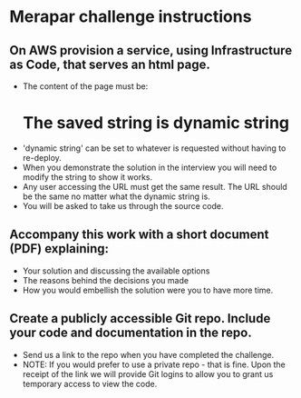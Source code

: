 # Merapar challenge instructions

## On AWS provision a service, using Infrastructure as Code, that serves an html page.

- The content of the page must be: <h1>The saved string is dynamic string</h1>   
- 'dynamic string' can be set to whatever is requested without having to re-deploy.
- When you demonstrate the solution in the interview you will need to modify the string to show it works.
- Any user accessing the URL must get the same result. The URL should be the same no matter what the dynamic string is.
- You will be asked to take us through the source code.

## Accompany this work with a short document (PDF) explaining: 

- Your solution and discussing the available options
- The reasons behind the decisions you made
- How you would embellish the solution were you to have more time. 

## Create a publicly accessible Git repo. Include your code and documentation in the repo.

- Send us a link to the repo when you have completed the challenge.
- NOTE: If you would prefer to use a private repo - that is fine. Upon the receipt of the link we will provide Git logins to allow you to grant us temporary access to view the code.
